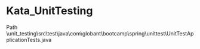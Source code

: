 # Kata_UnitTesting

Path \unit_testing\src\test\java\com\globant\bootcamp\spring\unittest\UnitTestApplicationTests.java



